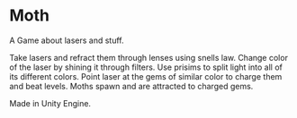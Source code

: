 # Moth
 A Game about lasers and stuff.

Take lasers and refract them through lenses using snells law. Change color of the laser by shining it through filters. Use prisims to split light into all of its different colors. Point laser at the gems of similar color to charge them and beat levels. Moths spawn and are attracted to charged gems.

Made in Unity Engine.
